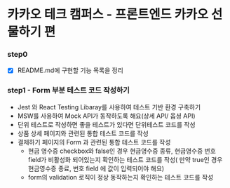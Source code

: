 # 카카오 테크 캠퍼스 - 프론트엔드 카카오 선물하기 편

### step0
- [x] README.md에 구현할 기능 목록을 정리

### step1 - Form 부분 테스트 코드 작성하기 
- Jest 와 React Testing Libaray를 사용하여 테스트 기반 환경 구축하기
- MSW를 사용하여 Mock API가 동작하도록 해요(상세 API/ 옵셩 API)
- 단위 테스트로 작성하면 좋을 테스트가 있다면 단위테스트 코드를 작성
- 상품 상세 페이지와 관련된 통합 테스트 코드를 작성
- 결제하기 페이지의 Form 과 관련된 통합 테스트 코드를 작성
    - 현금 영수증 checkbox와 false인 경우 현금영수증 종류, 현금영수증 번호 field가 비활성화 되어있는지 확인하는 테스트 코드를 작성( 만약 true인 경우 현금영수증 종료, 번호 field 에 값이 입력되어야 해요)
    - form의 validation 로직이 정상 동작하는지 확인하는 테스트 코드를 작성


